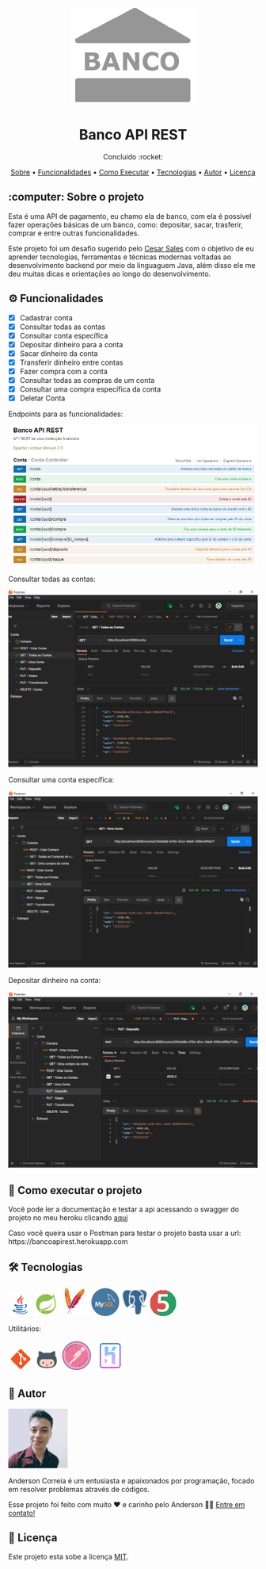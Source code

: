 <p align="center"><img src="Midia/Banner.png" alt="Banner do projeto"></p>

<h1 align="center">Banco API REST</h1>
<p align="center">Concluído :rocket: </p>
<p align="center">
  <a href="#Sobre">Sobre</a> •
  <a href="#Funcionalidades">Funcionalidades</a> •
  <a href="#Executar">Como Executar</a> •
  <a href="#Tecnologias">Tecnologias</a> •
  <a href="#Autor">Autor</a> •
  <a href="#Licenca">Licença</a>
</p>

<h2 id="Sobre">:computer: Sobre o projeto</h2>
<p>
Esta é uma API de pagamento, eu chamo ela de banco, com ela é possível fazer operações básicas de um banco, como: depositar, sacar, trasferir, comprar e entre outras funcionalidades. 
</p>
<p>
Este projeto foi um desafio sugerido pelo <a href="https://www.linkedin.com/in/cesar-sales/">Cesar Sales</a> com o objetivo de eu aprender tecnologias, ferramentas e técnicas modernas voltadas ao desenvolvimento backend por meio da linguaguem Java, além disso ele me deu muitas dicas e orientações ao longo do desenvolvimento.
</p>

<h2 id="Funcionalidades">⚙️ Funcionalidades</h2>

  - [x] Cadastrar conta
  - [x] Consultar todas as contas
  - [x] Consultar conta específica
  - [x] Depositar dinheiro para a conta
  - [x] Sacar dinheiro da conta
  - [x] Transferir dinheiro entre contas
  - [x] Fazer compra com a conta
  - [x] Consultar todas as compras de um conta
  - [x] Consultar uma compra específica da conta 
  - [x] Deletar Conta

<p>Endpoints para as funcionalidades: </p>
<img src="Midia/telas_projeto/Banco_-_API_REST.png">

<p>Consultar todas as contas: </p>
<img src="Midia/telas_projeto/Get_Contas.png">

<p>Consultar uma conta específica: </p>
<img src="Midia/telas_projeto/Get_Conta.png">

<p>Depositar dinheiro na conta: </p>
<img src="Midia/telas_projeto/Put_Deposito.png">

<h2 id="Executar">🚀 Como executar o projeto</h2>
<p>Você pode ler a documentação e testar a api acessando o swagger do projeto no meu heroku clicando <a href="https://bancoapirest.herokuapp.com/swagger-ui.html#/Conta">aqui</a></p>
<p>Caso você queira usar o Postman para testar o projeto basta usar a url: https://bancoapirest.herokuapp.com</p>

<h2 id="Tecnologias">🛠 Tecnologias</h2>

<a href="https://www.java.com/pt-BR/"><img src="Midia/ferramentas/Java.png" alt="Java" title="Java"></a>
<a href="https://start.spring.io/"><img src="Midia/ferramentas/Spring Boot.png" alt="Spring" title="Spring"></a>
<a href="https://maven.apache.org/"><img src="Midia/ferramentas/Maven.png" alt="Maven" title="Maven"></a>
<a href="https://www.mysql.com/"><img src="Midia/ferramentas/MySQL.png" alt="MySQL" title="MySQL"></a>
<a href="https://www.postgresql.org/"><img src="Midia/ferramentas/PostgreSQL.png" alt="PostgreSQL" title="PostgreSQL"></a>
<a href="https://junit.org/junit5/"><img src="Midia/ferramentas/Junit.png" alt="Junit" title="Junit"></a>

<p>Utilitários:</p>
<a href="https://git-scm.com/"><img src="Midia/ferramentas/Git.png" alt="Git" title="Git"></a>
<a href="https://github.com/"><img src="Midia/ferramentas/GitHub.png" alt="GitHub" title="GitHub"></a>
<a href="https://www.postman.com/"><img src="Midia/ferramentas/Postman.png" alt="Postman" title="Postman"></a>
<a href="https://dashboard.heroku.com/"><img src="Midia/ferramentas/Heroku.png" alt="Heroku" title="Heroku"></a>


<h2 id="Autor">🦸 Autor</h2>

<img src="Midia/Anderson.png" alt="Foto do Anderson">
<p>
Anderson Correia é um entusiasta e apaixonados por programação, focado em resolver problemas através de códigos.
</p>
<p>Esse projeto foi feito com muito ❤️ e carinho pelo Anderson 👋🏽 <a href="https://www.linkedin.com/in/anderson-correia/">Entre em contato!</a></p>

<h2 id="Licenca">📝 Licença</h2>

<p>Este projeto esta sobe a licença <a href="https://github.com/Anderson815/Banco_-_API_REST/blob/21319def9a25cc7482ffdfaba6b95a8bc2a1fe2d/LICENSE">MIT</a>.</p>
